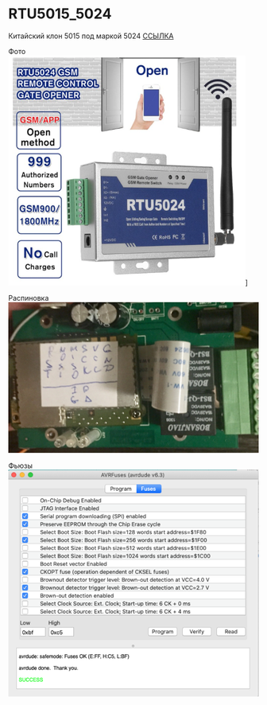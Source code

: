 # RTU5015_5024
Китайский клон 5015 под маркой 5024
[ССЫЛКА](https://aliexpress.ru/item/33056496651.html?spm=a2g0s.9042311.0.0.264d33edMtZCOJ)

Фото
![](https://github.com/danilkorotkov/RTU5015_5024/blob/master/img/5015.png)]

Распиновка
![](https://github.com/danilkorotkov/RTU5015_5024/blob/master/img/pinout.jpg)

Фьюзы
![](https://github.com/danilkorotkov/RTU5015_5024/blob/master/img/fuses.png)


